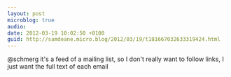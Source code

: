 ```yaml
---
layout: post
microblog: true
audio: 
date: 2012-03-19 10:02:50 +0100
guid: http://samdeane.micro.blog/2012/03/19/t181667032633319424.html
---
```

@schmerg 
it's a feed of a mailing list, so I don't really want to follow links, I just want the full text of each email
